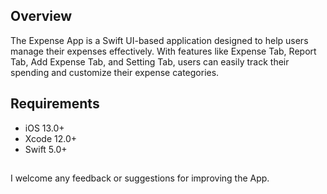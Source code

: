 ## Overview
The Expense App is a Swift UI-based application designed to help users manage their expenses effectively. With features like Expense Tab, Report Tab, Add Expense Tab, and Setting Tab, users can easily track their spending and customize their expense categories.

## Requirements
- iOS 13.0+
- Xcode 12.0+
- Swift 5.0+

##

I welcome any feedback or suggestions for improving the App.
